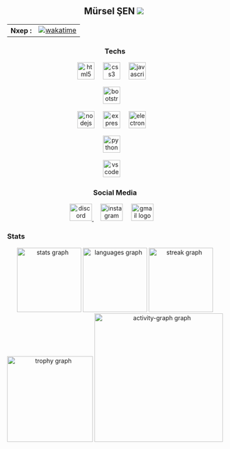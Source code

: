 <h2 align="center">Mürsel ŞEN
  <img src="https://visitor-badge.laobi.icu/badge?page_id=murselsen.murselsen&" />
  <img class="all-time-badge tip" title=""
    src="[/badge/user/602e419d-f1c9-4979-ac85-a3da5d93f7e7.svg](https://wakatime.com/badge/user/602e419d-f1c9-4979-ac85-a3da5d93f7e7.svg)"
    data-original-title="Total time coded since Jun 7 2023">
</h2>

<div align="center">
  <table>
    <tr>
      <th>
        <b>Nxep :</b>
      </th>
      <td>
        <a
          href="https://wakatime.com/badge/user/602e419d-f1c9-4979-ac85-a3da5d93f7e7/project/420141e0-5a99-479a-afa8-54ae968a5a57">
          <img
            src="https://wakatime.com/badge/user/602e419d-f1c9-4979-ac85-a3da5d93f7e7/project/420141e0-5a99-479a-afa8-54ae968a5a57.svg"
            alt="wakatime">
        </a>
      </td>
    </tr>
  </table>
</div>

<div align="center">
  <h3>Techs</h3>

  <img src="https://cdn.jsdelivr.net/gh/devicons/devicon/icons/html5/html5-original.svg" alt="html5 logo" height="40" />
  <img width="12" />

  <img src="https://cdn.jsdelivr.net/gh/devicons/devicon/icons/css3/css3-original.svg" alt="css3 logo" height="40" />
  <img width="12" />

  <img src="https://cdn.simpleicons.org/javascript/F7DF1E" alt="javascript logo" height="40" />
  <img width="12" />

  <img src="https://cdn.jsdelivr.net/gh/devicons/devicon/icons/bootstrap/bootstrap-original.svg" alt="bootstrap logo"
    height="40" />
  <img width="12" />

  <img src="https://cdn.simpleicons.org/nodedotjs/339933" alt="nodejs logo" height="40" />
  <img width="12" />

  <img src="https://cdn.simpleicons.org/express/fff000" alt="express logo" height="40" />
  <img width="12" />

  <img src="https://cdn.simpleicons.org/electron/47848F" alt="electron logo" height="40" />
  <img width="12" />


  <img src="https://cdn.jsdelivr.net/gh/devicons/devicon/icons/python/python-original.svg" alt="python logo"
    height="40" />
  <img width="12" />

  <img src="https://cdn.jsdelivr.net/gh/devicons/devicon/icons/vscode/vscode-original.svg" alt="vscode logo"
    height="40" />
  <img width="12" />

</div>

<div align="center">
  <h3>Social Media</h3>

  <a href="discord.com/users/643474762085040138" target='__blank'>
    <img
      src="https://raw.githubusercontent.com/poyrazavsever/readme-maker/9f115e8a71eadd6caeab48174a2e91b08a11ba03/public/SocialMedia/discord/default.svg"
      alt="discord logo" height="40" width="52" />
  </a>
  <img width="12" />
  <a href="https://www.instagram.com/35_mursel/" target='__blank'>
    <img
      src="https://raw.githubusercontent.com/poyrazavsever/readme-maker/9f115e8a71eadd6caeab48174a2e91b08a11ba03/public/SocialMedia/instagram/default.svg"
      alt="instagram logo" height="40" width="52" /></a>
  <img width="12" />
  <a href="murselsen803@gmail.com" target='__blank'>
    <img
      src="https://raw.githubusercontent.com/poyrazavsever/readme-maker/9f115e8a71eadd6caeab48174a2e91b08a11ba03/public/SocialMedia/gmail/default.svg"
      alt="gmail logo" height="40" width="52" /></a>
  <img width="12" />
</div>
<div>
  <h3 align="left">Stats</h3>
  <div align="center">
    <img
      src="https://github-readme-stats.vercel.app/api?username=murselsen&hide_title=false&hide_rank=false&show_icons=true&include_all_commits=true&count_private=true&disable_animations=false&theme=dracula&locale=en&hide_border=false&order=1"
      height="150" alt="stats graph" />
    <img
      src="https://github-readme-stats.vercel.app/api/top-langs?username=murselsen&locale=en&hide_title=false&layout=compact&card_width=320&langs_count=5&theme=dracula&hide_border=false&order=2"
      height="150" alt="languages graph" />
    <img
      src="https://streak-stats.demolab.com?user=murselsen&locale=en&mode=daily&theme=dracula&hide_border=false&border_radius=5&order=3"
      height="150" alt="streak graph" />
    <img
      src="https://github-profile-trophy.vercel.app?username=murselsen&theme=dracula&column=-1&row=1&margin-w=8&margin-h=8&no-bg=false&no-frame=false&order=4"
      height="200" alt="trophy graph" />
    <img
      src="https://github-readme-activity-graph.vercel.app/graph?username=murselsen&radius=16&theme=react&area=true&order=5"
      height="300" alt="activity-graph graph" />
  </div>
</div>
